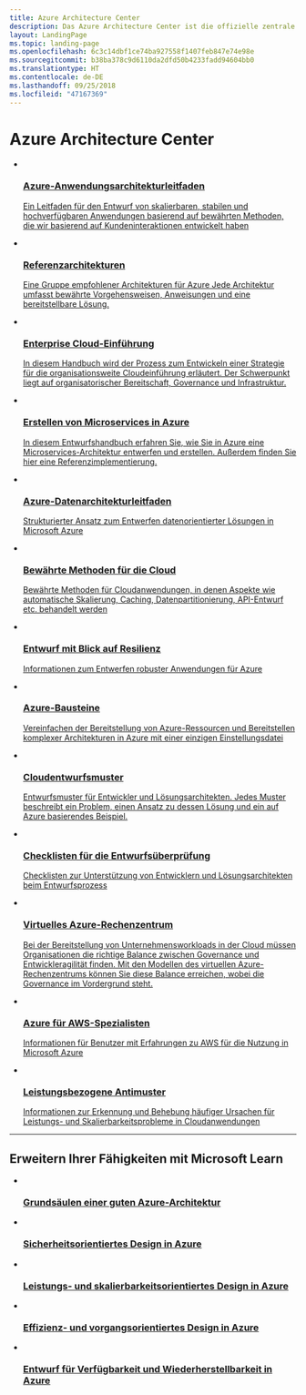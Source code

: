 ```yaml
---
title: Azure Architecture Center
description: Das Azure Architecture Center ist die offizielle zentrale Plattform, über die Sie Anleitungen, Blaupausen, Muster und bewährte Methoden für die Erstellung von Lösungen mit Microsoft Azure erhalten. Es wird von dem Microsoft-Team, das für Muster und Best Practices zuständig ist, zusammengestellt.
layout: LandingPage
ms.topic: landing-page
ms.openlocfilehash: 6c3c14dbf1ce74ba927558f1407feb847e74e98e
ms.sourcegitcommit: b38ba378c9d6110da2dfd50b4233fadd94604bb0
ms.translationtype: HT
ms.contentlocale: de-DE
ms.lasthandoff: 09/25/2018
ms.locfileid: "47167369"
---
```

# <a name="azure-architecture-center"></a>Azure Architecture Center

<!-- main panel -->
<ul class="panelContent cardsC">
    <!-- A3G -->
    <li>
        <a href="/azure/architecture/guide">
            <div class="cardSize">
                <div class="cardPadding">
                    <div class="card">
                        <img src="_images/a3g-logo.svg" alt="" />
                        <div class="cardText">
                            <h3>Azure-Anwendungsarchitekturleitfaden</h3>
                            <p> Ein Leitfaden für den Entwurf von skalierbaren, stabilen und hochverfügbaren Anwendungen basierend auf bewährten Methoden, die wir basierend auf Kundeninteraktionen entwickelt haben</p>
                        </div>
                    </div>
                </div>
            </div>
        </a>
    </li>
    <!-- Reference architectures -->
    <li>
        <a href="/azure/architecture/reference-architectures">
            <div class="cardSize">
                <div class="cardPadding">
                    <div class="card">
                        <img src="_images/reference-architectures.svg" alt="" />
                        <div class="cardText">
                            <h3>Referenzarchitekturen</h3>
                            <p>Eine Gruppe empfohlener Architekturen für Azure Jede Architektur umfasst bewährte Vorgehensweisen, Anweisungen und eine bereitstellbare Lösung.</p>
                        </div>
                    </div>
                </div>
            </div>
        </a>
    </li>
    <!-- Cloud Adoption -->
    <li>
        <a href="/azure/architecture/cloud-adoption/">
            <div class="cardSize">
                <div class="cardPadding">
                    <div class="card">
                        <img src="_images/cloud-adoption.svg" alt="" />
                        <div class="cardText">
                            <h3>Enterprise Cloud-Einführung</h3>
                            <p>In diesem Handbuch wird der Prozess zum Entwickeln einer Strategie für die organisationsweite Cloudeinführung erläutert. Der Schwerpunkt liegt auf organisatorischer Bereitschaft, Governance und Infrastruktur.</p>
                        </div>
                    </div>
                </div>
            </div>
        </a>
    </li>
</ul>

<!-- Second panel -->
<ul class="panelContent cardsI">
    <!-- Microservices -->
    <li>
        <a href="/azure/architecture/microservices">
            <div class="cardSize">
                <div class="cardPadding">
                    <div class="card">
                        <div class="cardImageOuter">
                            <div class="cardImage">
                                <img src="_images/microservices.svg" alt="" />
                            </div>
                        </div>
                        <div class="cardText">
                            <h3>Erstellen von Microservices in Azure</h3>
                            <p>In diesem Entwurfshandbuch erfahren Sie, wie Sie in Azure eine Microservices-Architektur entwerfen und erstellen. Außerdem finden Sie hier eine Referenzimplementierung.</p>
                        </div>
                    </div>
                </div>
            </div>
        </a>
    </li>
    <!-- data guide -->
    <li>
        <a href="/azure/architecture/data-guide/">
            <div class="cardSize">
                <div class="cardPadding">
                    <div class="card">
                        <div class="cardImageOuter">
                            <div class="cardImage">
                                <img src="_images/data-guide.svg" alt=""  />
                            </div>
                        </div>
                        <div class="cardText">
                            <h3>Azure-Datenarchitekturleitfaden</h3>
                            <p>Strukturierter Ansatz zum Entwerfen datenorientierter Lösungen in Microsoft Azure</p>
                        </div>
                    </div>
                </div>
            </div>
        </a>
    </li>
    <!-- Best practices -->
    <li>
        <a href="/azure/architecture/best-practices/">
            <div class="cardSize">
                <div class="cardPadding">
                    <div class="card">
                        <div class="cardImageOuter">
                            <div class="cardImage">
                                <img src="_images/best-practices.svg" alt="" />
                            </div>
                        </div>
                        <div class="cardText">
                            <h3>Bewährte Methoden für die Cloud</h3>
                            <p>Bewährte Methoden für Cloudanwendungen, in denen Aspekte wie automatische Skalierung, Caching, Datenpartitionierung, API-Entwurf etc. behandelt werden</p>
                        </div>
                    </div>
                </div>
            </div>
        </a>
    </li>
    <!-- Resiliency -->
    <li>
        <a href="/azure/architecture/resiliency">
            <div class="cardSize">
                <div class="cardPadding">
                    <div class="card">
                        <div class="cardImageOuter">
                            <div class="cardImage">
                                <img src="_images/resiliency.svg" alt="" />
                            </div>
                        </div>
                        <div class="cardText">
                            <h3>Entwurf mit Blick auf Resilienz</h3>
                            <p>Informationen zum Entwerfen robuster Anwendungen für Azure</p>
                        </div>
                    </div>
                </div>
            </div>
        </a>
    </li>
    <!-- Building blocks -->
    <li>
        <a href="https://github.com/mspnp/template-building-blocks/wiki">
            <div class="cardSize">
                <div class="cardPadding">
                    <div class="card">
                        <div class="cardImageOuter">
                            <div class="cardImage">
                                <img src="_images/azbb.svg" alt="" />
                            </div>
                        </div>
                        <div class="cardText">
                            <h3>Azure-Bausteine</h3>
                            <p>Vereinfachen der Bereitstellung von Azure-Ressourcen und Bereitstellen komplexer Architekturen in Azure mit einer einzigen Einstellungsdatei</p>
                        </div>
                    </div>
                </div>
            </div>
        </a>
    </li>
    <!-- design patterns -->
    <li>
        <a href="/azure/architecture/microservices">
            <div class="cardSize">
                <div class="cardPadding">
                    <div class="card">
                        <div class="cardImageOuter">
                            <div class="cardImage">
                                <img src="_images/cloud-design-patterns.svg" alt="" />
                            </div>
                        </div>
                        <div class="cardText">
                            <h3>Cloudentwurfsmuster</h3>
                            <p>Entwurfsmuster für Entwickler und Lösungsarchitekten. Jedes Muster beschreibt ein Problem, einen Ansatz zu dessen Lösung und ein auf Azure basierendes Beispiel.</p>
                        </div>
                    </div>
                </div>
            </div>
        </a>
    </li>
    <!-- Checklists -->
    <li>
        <a href="/azure/architecture/checklist/">
            <div class="cardSize">
                <div class="cardPadding">
                    <div class="card">
                        <div class="cardImageOuter">
                            <div class="cardImage">
                                <img src="_images/checklist.svg" alt="" />
                            </div>
                        </div>
                        <div class="cardText">
                            <h3>Checklisten für die Entwurfsüberprüfung</h3>
                            <p>Checklisten zur Unterstützung von Entwicklern und Lösungsarchitekten beim Entwurfsprozess</p>
                        </div>
                    </div>
                </div>
            </div>
        </a>
    </li>
    <!-- Azure Virtual Datacenter -->
    <li>
        <a href="./vdc/index.md">
            <div class="cardSize">
                <div class="cardPadding">
                    <div class="card">
                        <div class="cardImageOuter">
                            <div class="cardImage">
                                <img src="_images/virtual-datacenter.svg" alt="" />
                            </div>
                        </div>
                        <div class="cardText">
                            <h3>Virtuelles Azure-Rechenzentrum</h3>
                            <p>Bei der Bereitstellung von Unternehmensworkloads in der Cloud müssen Organisationen die richtige Balance zwischen Governance und Entwickleragilität finden. Mit den Modellen des virtuellen Azure-Rechenzentrums können Sie diese Balance erreichen, wobei die Governance im Vordergrund steht.</p>
                        </div>
                    </div>
                </div>
            </div>
        </a>
    </li>
        <!-- Azure for AWS Professionals -->
    <li>
        <a href="/azure/architecture/aws-professional">
            <div class="cardSize">
                <div class="cardPadding">
                    <div class="card">
                        <div class="cardImageOuter">
                            <div class="cardImage">
                                <img src="_images/aws-professional.svg" alt="" />
                            </div>
                        </div>
                        <div class="cardText">
                            <h3>Azure für AWS-Spezialisten</h3>
                            <p>Informationen für Benutzer mit Erfahrungen zu AWS für die Nutzung in Microsoft Azure</p>
                        </div>
                    </div>
                </div>
            </div>
        </a>
    </li>
    <!-- Performance anti-practices -->
    <li>
        <a href="/azure/architecture/antipatterns">
            <div class="cardSize">
                <div class="cardPadding">
                    <div class="card">
                        <div class="cardImageOuter">
                            <div class="cardImage">
                                <img src="_images/performance.svg" alt="" />
                            </div>
                        </div>
                        <div class="cardText">
                            <h3>Leistungsbezogene Antimuster</h3>
                            <p>Informationen zur Erkennung und Behebung häufiger Ursachen für Leistungs- und Skalierbarkeitsprobleme in Cloudanwendungen</p>
                        </div>
                    </div>
                </div>
            </div>
        </a>
    </li>
</ul>

---

## <a name="build-your-skills-with-microsoft-learn"></a>Erweitern Ihrer Fähigkeiten mit Microsoft Learn

<ul class="panelContent cardsFTitle">
    <li>
        <a href="/learn/modules/pillars-of-a-great-azure-architecture/">
        <div class="cardSize">
            <div class="cardPadding">
                <div class="card">
                    <div class="cardImageOuter">
                        <div class="cardImage">
                            <img src="/learn/achievements/pillars-of-a-great-azure-architecture.svg" alt="" />
                        </div>
                    </div>
                    <div class="cardText">
                        <h3> Grundsäulen einer guten Azure-Architektur</h3>
                    </div>
                </div>
            </div>
        </div>
        </a>
    </li><li>
        <a href="/learn/modules/design-for-security-in-azure/">
        <div class="cardSize">
            <div class="cardPadding">
                <div class="card">
                    <div class="cardImageOuter">
                        <div class="cardImage">
                            <img src="/learn/achievements/design-for-security-in-azure.svg" alt="" />
                        </div>
                    </div>
                    <div class="cardText">
                        <h3> Sicherheitsorientiertes Design in Azure</h3>
                    </div>
                </div>
            </div>
        </div>
        </a>
    </li><li>
        <a href="/learn/modules/design-for-performance-and-scalability-in-azure/">
        <div class="cardSize">
            <div class="cardPadding">
                <div class="card">
                    <div class="cardImageOuter">
                        <div class="cardImage">
                            <img src="/learn/achievements/design-for-performance-and-scalability-in-azure.svg" alt="" />
                        </div>
                    </div>
                    <div class="cardText">
                        <h3>Leistungs- und skalierbarkeitsorientiertes Design in Azure</h3>
                    </div>
                </div>
            </div>
        </div>
        </a>
    </li><li>
        <a href="/learn/modules/design-for-efficiency-and-operations-in-azure/">
        <div class="cardSize">
            <div class="cardPadding">
                <div class="card">
                    <div class="cardImageOuter">
                        <div class="cardImage">
                            <img src="/learn/achievements/design-for-efficiency-and-operations-in-azure.svg" alt="" />
                        </div>
                    </div>
                    <div class="cardText">
                        <h3>Effizienz- und vorgangsorientiertes Design in Azure</h3>
                    </div>
                </div>
            </div>
        </div>
        </a>
    </li><li>
        <a href="/learn/modules/design-for-availability-and-recoverability-in-azure/">
        <div class="cardSize">
            <div class="cardPadding">
                <div class="card">
                    <div class="cardImageOuter">
                        <div class="cardImage">
                            <img src="/learn/achievements/design-for-availability-and-recoverability-in-azure.svg" alt="" />
                        </div>
                    </div>
                    <div class="cardText">
                        <h3>Entwurf für Verfügbarkeit und Wiederherstellbarkeit in Azure</h3>
                    </div>
                </div>
            </div>
        </div>
        </a>
    </li>
</ul>   
